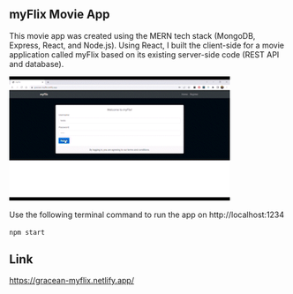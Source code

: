 ## myFlix Movie App
This movie app was created using the MERN tech stack (MongoDB, Express, React, and Node.js). Using React, I built the client-side for a movie application called myFlix based on its existing server-side code (REST API and database).

<img src="img/react-movie-website.gif" width="400" alt="Screenshot of login page">

Use the following terminal command to run the app on http://localhost:1234

`npm start`

## Link

https://gracean-myflix.netlify.app/
